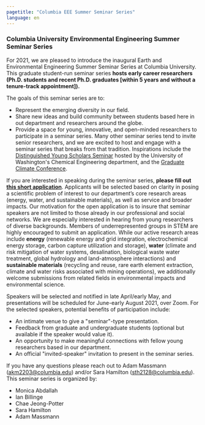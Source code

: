 ```yaml
---
pagetitle: "Columbia EEE Summer Seminar Series"
language: en
---
```


### Columbia University Environmental Engineering Summer Seminar Series

For 2021, we are pleased to introduce the inaugural Earth and
Environmental Engineering Summer Seminar Series at Columbia
University. This graduate student-run
seminar series **hosts early career researchers (Ph.D. students and
recent Ph.D. graduates [within 5 years and without a tenure-track
appointment]).**

The goals of this seminar series are to:

- Represent the emerging diversity in our field.
- Share new ideas and build community between students based here in
  out department and researchers around the globe.
- Provide a space for young, innovative, and open-minded researchers
  to participate in a seminar series. Many other seminar series tend
  to invite senior researchers, and we are excited to host and engage
  with a seminar series that breaks from that tradition. Inspirations
  include the [Distinguished Young Scholars
  Seminar](http://depts.washington.edu/dyss/index.html) hosted by the
  University of Washington's Chemical Engineering department, and the
  [Graduate Climate
  Conference](https://pcc.uw.edu/events/graduate-climate-conference/).

If you are interested in speaking during the seminar series, **please
fill out [this short
application](https://docs.google.com/forms/d/1x05IPe6zoQbrJ5OSldxM5aMGrGUGwOI1Ex4qCCRw914)**. Applicants
will be selected based on clarity in posing a scientific problem of
interest to our department’s core research areas (energy, water, and
sustainable materials), as well as service and broader impacts. Our
motivation for the open application is to insure that seminar speakers
are not limited to those already in our professional and social
networks. We are especially interested in hearing from young
researchers of diverse backgrounds. Members of underrepresented groups
in STEM are highly encouraged to submit an application. While our
active research areas include **energy** (renewable energy and grid
integration, electrochemical energy storage, carbon capture
utilization and storage), **water** (climate and risk mitigation of
water systems, desalination, biological waste water treatment, global
hydrology and land-atmosphere interactions) and **sustainable
materials** (recycling and reuse, rare earth element extraction,
climate and water risks associated with mining operations), we
additionally welcome submissions from related fields in environmental
impacts and environmental science.

Speakers will be selected and notified in late April/early May, and
presentations will be scheduled for June-early August 2021, over
Zoom. For the selected speakers, potential benefits of participation
include:

- An intimate venue to give a "seminar"-type presentation.
- Feedback from graduate and undergraduate students (optional but
  available if the speaker would value it).
- An opportunity to make meaningful connections with fellow young
  researchers based in our department.
- An official "invited-speaker" invitation to present in the seminar
  series.

If you have any questions please reach out to Adam Massmann
(akm2203@columbia.edu) and/or Sara Hamilton
(sth2128@columbia.edu). This seminar series is organized by:

- Monica Abdallah
- Ian Billinge
- Chae Jeong-Potter
- Sara Hamilton
- Adam Massmann
